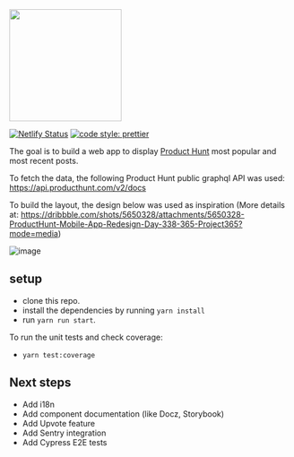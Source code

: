 <img src="https://www.bybrand.io/blog/wp-content/uploads/2018/11/product-hunt-logo-vertical-orange-1.png" height="200px" align="center"/>

[![Netlify Status](https://api.netlify.com/api/v1/badges/cca3c45b-26c0-47e4-85ce-0fa7f91e3866/deploy-status)](https://app.netlify.com/sites/product-hunt-app/deploys)
 [![code style: prettier](https://img.shields.io/badge/code_style-prettier-ff69b4.svg)](https://github.com/prettier/prettier) 


The goal is to build a web app to display [Product Hunt](https://www.producthunt.com/) most popular and most recent posts.

To fetch the data, the following Product Hunt public graphql API was used: https://api.producthunt.com/v2/docs

To build the layout, the design below was used as inspiration (More details at: https://dribbble.com/shots/5650328/attachments/5650328-ProductHunt-Mobile-App-Redesign-Day-338-365-Project365?mode=media)

![image](https://user-images.githubusercontent.com/5726140/106479379-090bd680-6489-11eb-9df8-689a846a2643.png)

## setup

- clone this repo.
- install the dependencies by running `yarn install`
- run `yarn run start`.

To run the unit tests and check coverage:
- `yarn test:coverage`

## Next steps

- Add i18n
- Add component documentation (like Docz, Storybook)
- Add Upvote feature
- Add Sentry integration
- Add Cypress E2E tests

